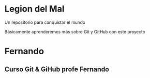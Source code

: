 # Legion del Mal
Un repositorio para conquistar el mundo

Básicamente aprenderemos más sobre Git y GitHub con este proyecto


# Fernando


## Curso Git & GiHub profe Fernando

